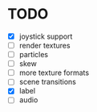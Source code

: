 # TODO
- [x] joystick support
- [ ] render textures
- [ ] particles
- [ ] skew
- [ ] more texture formats
- [ ] scene transitions
- [x] label
- [ ] audio